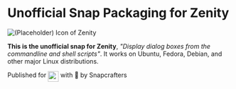 # Unofficial Snap Packaging for Zenity
<!--
	Use the Staticaly service for easy access to in-repo pictures:
	https://www.staticaly.com/
-->
![(Placeholder) Icon of Zenity](https://cdn.staticaly.com/gh/Lin-Buo-Ren/snapcrafters-template-plus/bea3bc56/snap/gui/icon.png "(Placeholder) Icon of Zenity")

**This is the unofficial snap for Zenity**, *"Display dialog boxes from the commandline
and shell scripts"*. It works on Ubuntu, Fedora, Debian, and other major Linux distributions.

<!-- Uncomment and modify this when you are provided a build status badge
[![Build Status Badge of the `zenity` Snap](https://build.snapcraft.io/badge/_repo_owner_id_/_repo_name_id_.svg "Build Status of the `zenity` snap")](https://build.snapcraft.io/user/_repo_owner_id_/_repo_name_id_)
-->

<!-- Uncomment and modify this when you have a screenshot
![Screenshot of the Snapped Application](local/screenshots/screenshot.png "Screenshot of the Snapped Application")
-->

Published for <img src="http://anything.codes/slack-emoji-for-techies/emoji/tux.png" align="top" width="24" /> with 💝 by Snapcrafters

<!-- Uncomment and modify this when you have published the snap to the Snap Store
## Installation
([Don't have snapd installed?](https://snapcraft.io/docs/core/install))

### In a Terminal
    # Install the snap #
    sudo snap install --channel=edge --devmode zenity
    #sudo snap install --channel=beta zenity
    #sudo snap install zenity
    
    # Connect the snap to essential security confinement interfaces #
    ## (Proper reasoning for connecting _plug_name_) ##
    sudo snap connect zenity:_plug_name_
    
    # Connect the snap to optional security confinement interfaces #
    ## (Proper reasoning for connecting _plug_name_) ##
    sudo snap connect zenity:_plug_name_
    
    # Launch the application #
    zenity
    snap run zenity # If you have another existing installation

### The Graphical Way
[![Get it from the Snap Store](https://snapcraft.io/static/images/badges/en/snap-store-black.svg)](https://snapcraft.io/zenity)
-->

<!-- Uncomment when you have test results
## What is Working
* [A list of functionallities that are verified working]

## What is NOT Working...yet 
Check out the [issue tracker](https://github.com/_repo_owner_id_/_repo_name_id_/issues) for known issues.
-->

<!-- Uncomment when you have initialized the URLs
## Support
* Report issues regarding using this snap to the issue tracker:  
  <https://github.com/_repo_owner_id_/_repo_name_id_/issues>
* You may also post on the Snapcraft Forum, under the `snap` topic category:  
  <https://forum.snapcraft.io/c/snap>
-->
